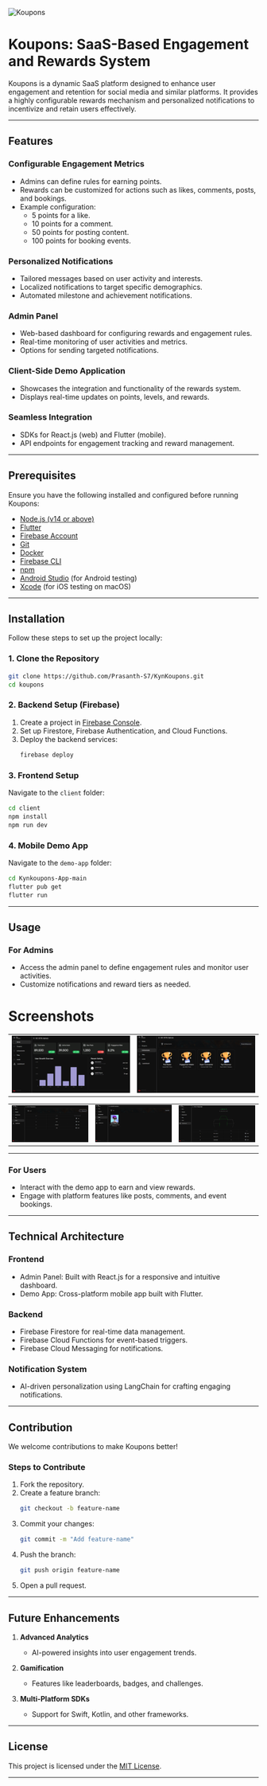 ![Koupons](https://github.com/user-attachments/assets/664c86e0-c44f-4705-b10a-05d1d2c537e7)

# Koupons: SaaS-Based Engagement and Rewards System

Koupons is a dynamic SaaS platform designed to enhance user engagement and retention for social media and similar platforms. It provides a highly configurable rewards mechanism and personalized notifications to incentivize and retain users effectively.

---

## Features

### **Configurable Engagement Metrics**

- Admins can define rules for earning points.
- Rewards can be customized for actions such as likes, comments, posts, and bookings.
- Example configuration:
  - 5 points for a like.
  - 10 points for a comment.
  - 50 points for posting content.
  - 100 points for booking events.

### **Personalized Notifications**

- Tailored messages based on user activity and interests.
- Localized notifications to target specific demographics.
- Automated milestone and achievement notifications.

### **Admin Panel**

- Web-based dashboard for configuring rewards and engagement rules.
- Real-time monitoring of user activities and metrics.
- Options for sending targeted notifications.

### **Client-Side Demo Application**

- Showcases the integration and functionality of the rewards system.
- Displays real-time updates on points, levels, and rewards.

### **Seamless Integration**

- SDKs for React.js (web) and Flutter (mobile).
- API endpoints for engagement tracking and reward management.

---

## Prerequisites

Ensure you have the following installed and configured before running Koupons:

- [Node.js (v14 or above)](https://nodejs.org/)
- [Flutter](https://flutter.dev/)
- [Firebase Account](https://firebase.google.com/)
- [Git](https://git-scm.com/)
- [Docker](https://www.docker.com/)
- [Firebase CLI](https://firebase.google.com/docs/cli)
- [npm](https://www.npmjs.com/)
- [Android Studio](https://developer.android.com/studio) (for Android testing)
- [Xcode](https://developer.apple.com/xcode/) (for iOS testing on macOS)

---

## Installation

Follow these steps to set up the project locally:

### 1. Clone the Repository

```bash
git clone https://github.com/Prasanth-S7/KynKoupons.git
cd koupons
```

### 2. Backend Setup (Firebase)

1. Create a project in [Firebase Console](https://console.firebase.google.com/).
2. Set up Firestore, Firebase Authentication, and Cloud Functions.
3. Deploy the backend services:
   ```bash
   firebase deploy
   ```

### 3. Frontend Setup

Navigate to the `client` folder:

```bash
cd client
npm install
npm run dev
```

### 4. Mobile Demo App

Navigate to the `demo-app` folder:

```bash
cd Kynkoupons-App-main
flutter pub get
flutter run
```

---

## Usage

### For Admins

- Access the admin panel to define engagement rules and monitor user activities.
- Customize notifications and reward tiers as needed.

# Screenshots

<table>
<tr>
<td width="50%">
<img src="./hosted-assets/home.png" alt="Home Screen">
</td>
<td width="50%">
<img src="./hosted-assets/achievements.png" alt="Achievements Screen">
</td>
</tr>
</table>

<table>
<tr>
<td width="33%">
<img src="./hosted-assets/levels.png" alt="Levels Screen">
</td>
<td width="33%">
<img src="./hosted-assets/titles.png" alt="Titles Screen">
</td>
<td width="33%">
<img src="./hosted-assets/leaderboard.png" alt="Leaderboard Screen">
</td>
</tr>
</table>

---

### For Users

- Interact with the demo app to earn and view rewards.
- Engage with platform features like posts, comments, and event bookings.

---

## Technical Architecture

### **Frontend**

- Admin Panel: Built with React.js for a responsive and intuitive dashboard.
- Demo App: Cross-platform mobile app built with Flutter.

### **Backend**

- Firebase Firestore for real-time data management.
- Firebase Cloud Functions for event-based triggers.
- Firebase Cloud Messaging for notifications.

### **Notification System**

- AI-driven personalization using LangChain for crafting engaging notifications.

---

## Contribution

We welcome contributions to make Koupons better!

### Steps to Contribute

1. Fork the repository.
2. Create a feature branch:
   ```bash
   git checkout -b feature-name
   ```
3. Commit your changes:
   ```bash
   git commit -m "Add feature-name"
   ```
4. Push the branch:
   ```bash
   git push origin feature-name
   ```
5. Open a pull request.

---

## Future Enhancements

1. **Advanced Analytics**

   - AI-powered insights into user engagement trends.

2. **Gamification**

   - Features like leaderboards, badges, and challenges.

3. **Multi-Platform SDKs**
   - Support for Swift, Kotlin, and other frameworks.

---

## License

This project is licensed under the [MIT License](https://opensource.org/licenses/MIT).

---
